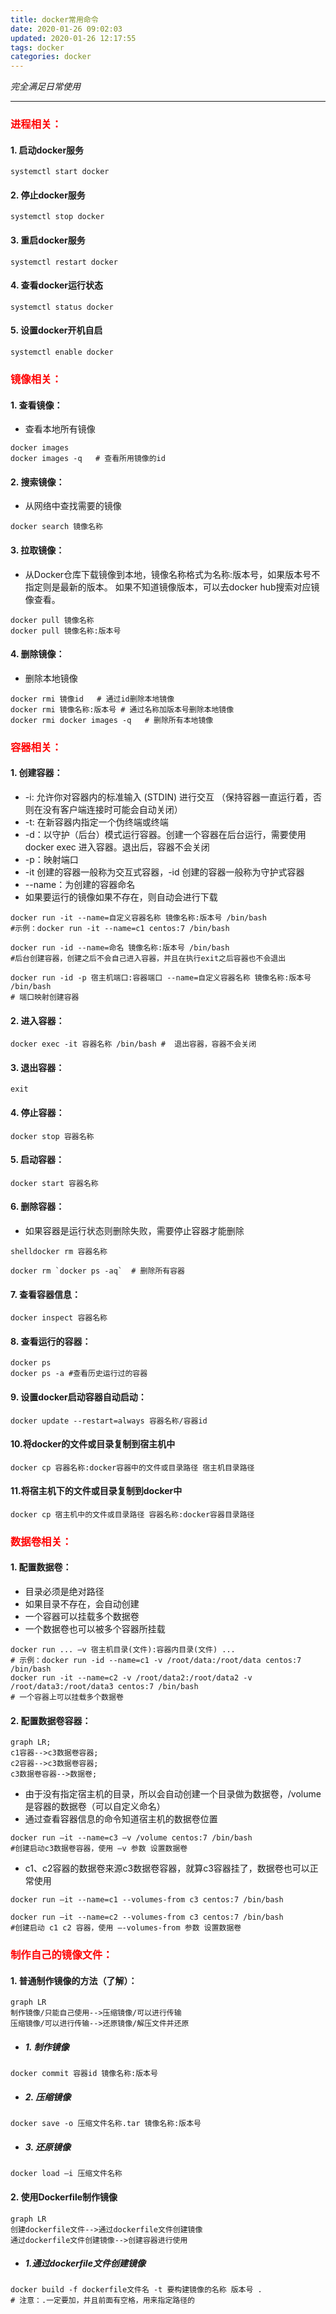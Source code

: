 ```yaml
---
title: docker常用命令
date: 2020-01-26 09:02:03
updated: 2020-01-26 12:17:55
tags: docker
categories: docker
---
```


 *完全满足日常使用*

<!-- more -->

---



### <font color=red>进程相关：</font>


#### 1. 启动docker服务

```shell
systemctl start docker
```

#### 2. 停止docker服务

```shell
systemctl stop docker
```

#### 3. 重启docker服务

```shell
systemctl restart docker
```

#### 4. 查看docker运行状态

```shell
systemctl status docker
```

#### 5. 设置docker开机自启

```shell
systemctl enable docker
```
### <font color=red>镜像相关：</font>

#### 1. 查看镜像：
- 查看本地所有镜像

```shell
docker images
docker images -q   # 查看所用镜像的id
```

#### 2. 搜索镜像：
- 从网络中查找需要的镜像

```shell
docker search 镜像名称
```

#### 3. 拉取镜像：
- 从Docker仓库下载镜像到本地，镜像名称格式为名称:版本号，如果版本号不指定则是最新的版本。
如果不知道镜像版本，可以去docker hub搜索对应镜像查看。

```shell
docker pull 镜像名称
docker pull 镜像名称:版本号
```

#### 4. 删除镜像：
- 删除本地镜像

```shell
docker rmi 镜像id   # 通过id删除本地镜像
docker rmi 镜像名称:版本号 # 通过名称加版本号删除本地镜像
docker rmi docker images -q   # 删除所有本地镜像
```
### <font color=red>容器相关：</font>

#### 1. 创建容器：
- -i: 允许你对容器内的标准输入 (STDIN) 进行交互
 （保持容器一直运行着，否则在没有客户端连接时可能会自动关闭）
- -t: 在新容器内指定一个伪终端或终端
- -d：以守护（后台）模式运行容器。创建一个容器在后台运行，需要使用docker exec 进入容器。退出后，容器不会关闭
- -p：映射端口
- -it 创建的容器一般称为交互式容器，-id 创建的容器一般称为守护式容器
- --name：为创建的容器命名
- 如果要运行的镜像如果不存在，则自动会进行下载

```shell
docker run -it --name=自定义容器名称 镜像名称:版本号 /bin/bash 
#示例：docker run -it --name=c1 centos:7 /bin/bash

docker run -id --name=命名 镜像名称:版本号 /bin/bash 
#后台创建容器，创建之后不会自己进入容器，并且在执行exit之后容器也不会退出
```

```shell
docker run -id -p 宿主机端口:容器端口 --name=自定义容器名称 镜像名称:版本号 /bin/bash 
# 端口映射创建容器
```


#### 2. 进入容器：

```shell
docker exec -it 容器名称 /bin/bash #  退出容器，容器不会关闭
```
#### 3. 退出容器：

```shell
exit
```

#### 4. 停止容器：

```shell
docker stop 容器名称
```

#### 5. 启动容器：

```shell
docker start 容器名称
```

#### 6. 删除容器：
- 如果容器是运行状态则删除失败，需要停止容器才能删除

```shell
shelldocker rm 容器名称

```

```shell
docker rm `docker ps -aq`  # 删除所有容器
```


#### 7. 查看容器信息：

```shell
docker inspect 容器名称
```
#### 8. 查看运行的容器：

```shell
docker ps
docker ps -a #查看历史运行过的容器
```
#### 9. 设置docker启动容器自动启动：

```shell
docker update --restart=always 容器名称/容器id
```

#### 10.将docker的文件或目录复制到宿主机中

```shell
docker cp 容器名称:docker容器中的文件或目录路径 宿主机目录路径
```

#### 11.将宿主机下的文件或目录复制到docker中

```shell
docker cp 宿主机中的文件或目录路径 容器名称:docker容器目录路径
```

### <font color=red>数据卷相关：</font>

#### 1. 配置数据卷：
- 目录必须是绝对路径
- 如果目录不存在，会自动创建
- 一个容器可以挂载多个数据卷
- 一个数据卷也可以被多个容器所挂载

```shell
docker run ... –v 宿主机目录(文件):容器内目录(文件) ... 
# 示例：docker run -id --name=c1 -v /root/data:/root/data centos:7 /bin/bash
docker run -it --name=c2 -v /root/data2:/root/data2 -v /root/data3:/root/data3 centos:7 /bin/bash
# 一个容器上可以挂载多个数据卷
```

#### 2. 配置数据卷容器：

```mermaid
graph LR;
c1容器-->c3数据卷容器;
c2容器-->c3数据卷容器;
c3数据卷容器-->数据卷;
```

- 由于没有指定宿主机的目录，所以会自动创建一个目录做为数据卷，/volume是容器的数据卷（可以自定义命名）
- 通过查看容器信息的命令知道宿主机的数据卷位置

```shell
docker run –it --name=c3 –v /volume centos:7 /bin/bash 
#创建启动c3数据卷容器，使用 –v 参数 设置数据卷
```
- c1、c2容器的数据卷来源c3数据卷容器，就算c3容器挂了，数据卷也可以正常使用

```shell
docker run –it --name=c1 --volumes-from c3 centos:7 /bin/bash
```
```shell
docker run –it --name=c2 --volumes-from c3 centos:7 /bin/bash  
#创建启动 c1 c2 容器，使用 –-volumes-from 参数 设置数据卷
```

### <font color=red>制作自己的镜像文件：</font>

#### 1. 普通制作镜像的方法（了解）：

```mermaid
graph LR
制作镜像/只能自己使用-->压缩镜像/可以进行传输
压缩镜像/可以进行传输-->还原镜像/解压文件并还原
```

- ##### 1. 制作镜像

```shell
docker commit 容器id 镜像名称:版本号
```

- ##### 2. 压缩镜像

```shell
docker save -o 压缩文件名称.tar 镜像名称:版本号
```

- ##### 3. 还原镜像

```shell
docker load –i 压缩文件名称
```
#### 2. 使用Dockerfile制作镜像

```mermaid
graph LR
创建dockerfile文件-->通过dockerfile文件创建镜像
通过dockerfile文件创建镜像-->创建容器进行使用
```
-  ##### 1.通过dockerfile文件创建镜像

```shell
docker build -f dockerfile文件名 -t 要构建镜像的名称 版本号 .
# 注意：.一定要加，并且前面有空格，用来指定路径的
```



